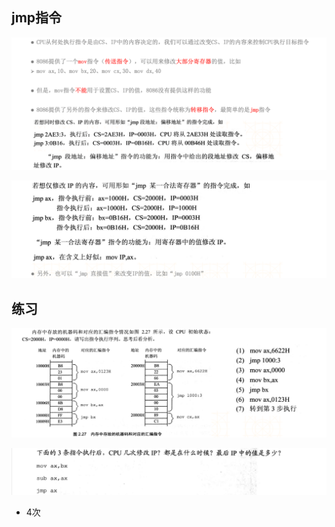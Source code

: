 ## jmp指令

![image-20211202203538268](images/image-20211202203538268.png)

![image-20211202203643010](images/image-20211202203643010.png)

## 练习

![image-20211202203730240](images/image-20211202203730240.png)

![image-20211202203929528](images/image-20211202203929528.png)

- 4次

